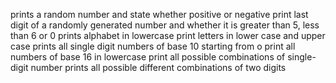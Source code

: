 prints a random number and state whether positive or negative
print last digit of a randomly generated number and whether it is greater than 5, less than 6 or 0
prints alphabet in lowercase
print letters in lower case and upper case
prints all single digit numbers of base 10 starting from o
print all numbers of base 16 in lowercase
print all possible combinations of single-digit number
 prints all possible different combinations of two digits
